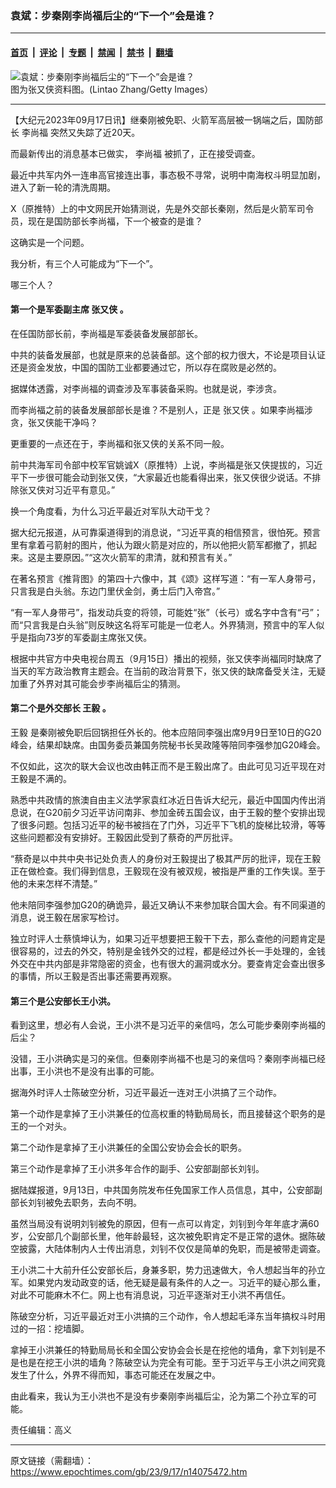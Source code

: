 ### 袁斌：步秦刚李尚福后尘的“下一个”会是谁？

---

#### [首页](../../../..?n14075472) &nbsp;|&nbsp; [评论](../../../../../epoch-comment?n14075472) &nbsp;|&nbsp; [专题](../../../../../epoch-special?n14075472) &nbsp;|&nbsp; [禁闻](../../../../../epoch-news?n14075472) &nbsp;|&nbsp; [禁书](../../../../../books?n14075472) &nbsp;|&nbsp; [翻墙](https://github.com/gfw-breaker/nogfw/blob/master/README.md?n14075472)


<div><img alt="袁斌：步秦刚李尚福后尘的“下一个”会是谁？" class="attachment-djy_600_400 size-djy_600_400 wp-post-image" src="https://i.epochtimes.com/assets/uploads/2023/09/id14075500-GettyImages-1472686103.jpeg"/>
<div class="caption">
 图为张又侠资料图。(Lintao Zhang/Getty Images）
</div></div><hr/><div class="post_content" id="artbody" itemprop="articleBody">
 <!-- article content begin -->
 <p>
  【大纪元2023年09月17日讯】继秦刚被免职、火箭军高层被一锅端之后，国防部长
  <ok href="https://www.epochtimes.com/gb/tag/%E6%9D%8E%E5%B0%9A%E7%A6%8F.html">
   李尚福
  </ok>
  突然又失踪了近20天。
 </p>
 <p>
  而最新传出的消息基本已做实，
  <ok href="https://www.epochtimes.com/gb/tag/%E6%9D%8E%E5%B0%9A%E7%A6%8F.html">
   李尚福
  </ok>
  被抓了，正在接受调查。
 </p>
 <p>
  最近中共军内外一连串高官接连出事，事态极不寻常，说明中南海权斗明显加剧，进入了新一轮的清洗周期。
 </p>
 <p>
  X（原推特）上的中文网民开始猜测说，先是外交部长秦刚，然后是火箭军司令员，现在是国防部长李尚福，下一个被查的是谁？
 </p>
 <p>
  这确实是一个问题。
 </p>
 <p>
  我分析，有三个人可能成为“下一个”。
 </p>
 <p>
  哪三个人？
 </p>
 <h4>
  第一个是军委副主席
  <ok href="https://www.epochtimes.com/gb/tag/%E5%BC%A0%E5%8F%88%E4%BE%A0.html">
   张又侠
  </ok>
  。
 </h4>
 <p>
  在任国防部长前，李尚福是军委装备发展部部长。
 </p>
 <p>
  中共的装备发展部，也就是原来的总装备部。这个部的权力很大，不论是项目认证还是资金发放，中国的国防工业都要通过它，所以存在腐败是必然的。
 </p>
 <p>
  据媒体透露，对李尚福的调查涉及军事装备采购。也就是说，李涉贪。
 </p>
 <p>
  而李尚福之前的装备发展部部长是谁？不是别人，正是
  <ok href="https://www.epochtimes.com/gb/tag/%E5%BC%A0%E5%8F%88%E4%BE%A0.html">
   张又侠
  </ok>
  。如果李尚福涉贪，张又侠能干净吗？
 </p>
 <p>
  更重要的一点还在于，李尚福和张又侠的关系不同一般。
 </p>
 <p>
  前中共海军司令部中校军官姚诚X（原推特）上说，李尚福是张又侠提拔的，习近平下一步很可能会动到张又侠，“大家最近也能看得出来，张又侠很少说话。不排除张又侠对习近平有意见。”
 </p>
 <p>
  换一个角度看，为什么习近平最近对军队大动干戈？
 </p>
 <p>
  据大纪元报道，从可靠渠道得到的消息说，“习近平真的相信预言，很怕死。预言里有拿着弓箭射的图片，他认为跟火箭是对应的，所以他把火箭军都撤了，抓起来。这是主要原因。”“这次火箭军的肃清，就和预言有关。”
 </p>
 <p>
  在著名预言《推背图》的第四十六像中，其《颂》这样写道：“有一军人身带弓，只言我是白头翁。东边门里伏金剑，勇士后门入帝宫。”
 </p>
 <p>
  “有一军人身带弓”，指发动兵变的将领，可能姓“张”（长弓）或名字中含有“弓”；而“只言我是白头翁”则反映这名将军可能是一位老人。外界猜测，预言中的军人似乎是指向73岁的军委副主席张又侠。
 </p>
 <p>
  根据中共官方中央电视台周五（9月15日）播出的视频，张又侠李尚福同时缺席了当天的军方政治教育主题会。在当前的政治背景下，张又侠的缺席备受关注，无疑加重了外界对其可能会步李尚福后尘的猜测。
 </p>
 <h4>
  第二个是外交部长
  <ok href="https://www.epochtimes.com/gb/tag/%E7%8E%8B%E6%AF%85.html">
   王毅
  </ok>
  。
 </h4>
 <p>
  <ok href="https://www.epochtimes.com/gb/tag/%E7%8E%8B%E6%AF%85.html">
   王毅
  </ok>
  是秦刚被免职后回锅担任外长的。他本应陪同李强出席9月9日至10日的G20峰会，结果却缺席。由国务委员兼国务院秘书长吴政隆等陪同李强参加G20峰会。
 </p>
 <p>
  不仅如此，这次的联大会议也改由韩正而不是王毅出席了。由此可见习近平现在对王毅是不满的。
 </p>
 <p>
  熟悉中共政情的旅澳自由主义法学家袁红冰近日告诉大纪元，最近中国国内传出消息说，在G20前夕习近平访问南非、参加金砖五国会议，由于王毅的整个安排出现了很多问题。包括习近平的秘书被挡在了门外，习近平下飞机的旋梯比较滑，等等这些问题都没有安排好。王毅因此受到了蔡奇的严厉批评。
 </p>
 <p>
  “蔡奇是以中共中央书记处负责人的身份对王毅提出了极其严厉的批评，现在王毅正在做检查。我们得到信息，王毅现在没有被双规，被指是严重的工作失误。至于他的未来怎样不清楚。”
 </p>
 <p>
  他未陪同李强参加G20的确诡异，最近又确认不来参加联合国大会。有不同渠道的消息，说王毅在居家写检讨。
 </p>
 <p>
  独立时评人士蔡慎坤认为，如果习近平想要把王毅干下去，那么查他的问题肯定是很容易的，过去的外交，特别是金钱外交的过程，都是经过外长一手处理的，金钱外交在中共内部是非常隐密的资金，也有很大的漏洞或水分。要查肯定会查出很多的事情，所以王毅是否出事还需要再观察。
 </p>
 <h4>
  第三个是公安部长王小洪。
 </h4>
 <p>
  看到这里，想必有人会说，王小洪不是习近平的亲信吗，怎么可能步秦刚李尚福的后尘？
 </p>
 <p>
  没错，王小洪确实是习的亲信。但秦刚李尚福不也是习的亲信吗？秦刚李尚福已经出事，王小洪也不是没有出事的可能。
 </p>
 <p>
  据海外时评人士陈破空分析，习近平最近一连对王小洪搞了三个动作。
 </p>
 <p>
  第一个动作是拿掉了王小洪兼任的位高权重的特勤局局长，而且接替这个职务的是王的一个对头。
 </p>
 <p>
  第二个动作是拿掉了王小洪兼任的全国公安协会会长的职务。
 </p>
 <p>
  第三个动作是拿掉了王小洪多年合作的副手、公安部副部长刘钊。
 </p>
 <p>
  据陆媒报道，9月13日，中共国务院发布任免国家工作人员信息，其中，公安部副部长刘钊被免去职务，去向不明。
 </p>
 <p>
  虽然当局没有说明刘钊被免的原因，但有一点可以肯定，刘钊到今年年底才满60岁，公安部几个副部长里，他年龄最轻，这次被免职肯定不是正常的退休。据陈破空披露，大陆体制内人士传出消息，刘钊不仅仅是简单的免职，而是被带走调查。
 </p>
 <p>
  王小洪二十大前升任公安部长后，身兼多职，势力迅速做大，令人想起当年的孙立军。如果党内发动政变的话，他无疑是最有条件的人之一。习近平的疑心那么重，对此不可能麻木不仁。网上也有消息说，习近平逐渐对王小洪不再信任。
 </p>
 <p>
  陈破空分析，习近平最近对王小洪搞的三个动作，令人想起毛泽东当年搞权斗时用过的一招：挖墙脚。
 </p>
 <p>
  拿掉王小洪兼任的特勤局局长和全国公安协会会长是在挖他的墙角，拿下刘钊是不是也是在挖王小洪的墙角？陈破空认为完全有可能。至于习近平与王小洪之间究竟发生了什么，外界不得而知，事态可能还在发展之中。
 </p>
 <p>
  由此看来，我认为王小洪也不是没有步秦刚李尚福后尘，沦为第二个孙立军的可能。
 </p>
 <p>
  责任编辑：高义
 </p>
 <!-- article content end -->
 <div id="below_article_ad">
 </div>
</div>


---

原文链接（需翻墙）：https://www.epochtimes.com/gb/23/9/17/n14075472.htm
